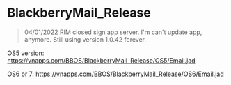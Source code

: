# BlackberryMail_Release

> 04/01/2022 RIM closed sign app server. I'm can't update app, anymore. Still using version 1.0.42 forever.
 
OS5 version:
https://vnapps.com/BBOS/BlackberryMail_Release/OS5/Email.jad

OS6 or 7:
https://vnapps.com/BBOS/BlackberryMail_Release/OS6/Email.jad
